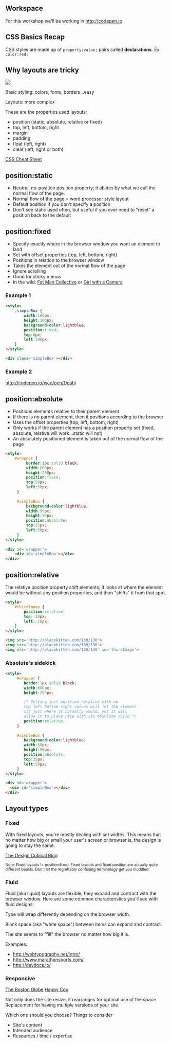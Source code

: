 ## Workspace
For this workshop we'll be working in <http://codepen.io>


## CSS Basics Recap
CSS styles are made up of `property:value;` pairs called **declarations**. Ex: `color:red;`


## Why layouts are tricky

<img src='http://making-the-internet.s3.amazonaws.com/css-layouts-sketch.png'>

Basic styling: colors, fonts, borders...easy

Layouts: more complex

These are the properties used layouts:

* position (static, absolute, relative or fixed)
* top, left, bottom, right
* margin
* padding
* float (left, right)
* clear (left, right or both)

[CSS Cheat Sheet](http://thewc.co.s3.amazonaws.com/challenges/css-layouts-cheat-sheet.pdf)


## position:static

* Neutral, no-position position property; it abides by what we call the normal flow of the page.
* Normal flow of the page = word processor style layout
* Default position if you don't specify a position
* Don't see static used often, but useful if you ever need to &ldquo;reset&rdquo; a position back to the default


## position:fixed
* Specify exactly where in the browser window you want an element to land
* Set with offset properties (top, left, bottom, right)
* Positions in relation to the browser window
* Takes the element out of the normal flow of the page
* Ignore scrolling
* Good for sticky menus
* In the wild: [Fat Man Collective](http://web.archive.org/web/20130122060307/http://fat-man-collective.com/hello.php) or [Girl with a Camera](http://girlwithacamera.co.uk/)

### Example 1

```html
<style>   
	.simpleBox {
	    width:100px;
		height:100px;
		background-color:lightblue;
		position:fixed;
		top:0px; 
		left:100px;
	}
</style>

<div class='simpleBox'></div>
```
	
### Example 2
<http://codepen.io/wcc/pen/Deahi>


## position:absolute

* Positions elements relative to their parent element
* If there is no parent element, then it positions according to the browser
* Uses the offset properties (top, left, bottom, right)
* Only works if the parent element has a position property set (fixed, absolute, relative will work...static will not)
* An absolutely positioned element is taken out of the normal flow of the page

```html
<style>
    #wrapper {
		 border:1px solid black;
		 width:600px;
		 height:200px;
		 position:fixed;
		 top:50px;
		 left:50px;
	 }
	 
	 #simpleBox {
		 background-color:lightblue;
		 width:50px;
		 height:50px;
		 position:absolute;
		 top:25px;
		 left:50px;
	 }
</style>
    
<div id='wrapper'>
	<div id='simpleBox'></div>
</div>
```




## position:relative

The relative position property shift elements; It looks at where the element would be without any position properties, and then "shifts" 
it from that spot.

```html
<style>
	#thirdImage {
		position:relative;
		top:-10px;
		left:-10px;
	}
</style>

<img src='http://placekitten.com/130/130'>
<img src='http://placekitten.com/130/130'>
<img src='http://placekitten.com/130/130' id='thirdImage'>
```


### Absolute's sidekick

```html
<style>
	 #wrapper {
		border:1px solid black;
		width:600px;
		height:200px;

		/* Setting just position relative with no 
		top left bottom right values will let the element
		sit just where it normally would, yet it will 
		allow it to place nice with its absolute child */
		position:relative;
	 }
	 
	 #simpleBox {
		background-color:lightblue;
		width:50px;
		height:50px;
		position:absolute;
		top:25px;
		left:50px;
	 }
</style>

<div id='wrapper'>
  <div id='simpleBox'></div>
</div>
```


## Layout types
### Fixed
With fixed layouts, you're mostly dealing with set widths. This means that no matter how big or small your user's screen or browser is, the design is going to stay the same.

[The Design Cubical Blog](http://www.thedesigncubicle.com/)

<small>
Note: Fixed layouts != position:fixed. Fixed layouts and fixed position are actually quite different beasts. Don't let the regrettably confusing terminology get you muddled.
</small>

### Fluid
Fluid (aka liquid) layouts are flexible; they expand and contract with the browser window. Here are some common characteristics you'll see with fluid designs:

Type will wrap differently depending on the browser width.

Blank space (aka "white space") between items can expand and contract.

The site seems to "fill" the browser no matter how big it is.

Examples:

* <http://webtypography.net/intro/>
* <http://www.marathonsports.com/>
* <http://devdocs.io/>

### Responsive
[The Boston Globe](http://www.bostonglobe.com/)
[Happy Cog](http://happycog.com/)

Not only does the site resize, it rearranges for optimal use of the space
Replacement for having multiple versions of your site

Which one should you choose?
Things to consider

* Site's content
* Intended audience
* Resources / time / expertise
